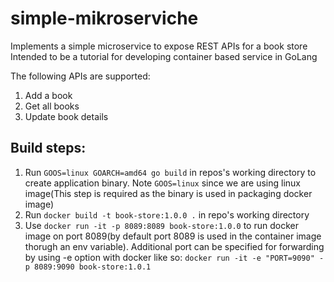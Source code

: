 # simple-mikroserviche
Implements a simple microservice to expose REST APIs for a book store
<br/>Intended to be a tutorial for developing container based service in GoLang


  The following APIs are supported:
  1. Add a book
  2. Get all books
  3. Update book details

## Build steps:
  1. Run `GOOS=linux GOARCH=amd64 go build` in repos's working directory to create application binary. Note `GOOS=linux` since we are using linux image(This step is required as the binary is used in packaging docker image)
  2. Run `docker build -t book-store:1.0.0 .` in repo's working directory
  2. Use `docker run -it -p 8089:8089 book-store:1.0.0` to run docker image on port 8089(by default port 8089 is used in the container image thorugh an env variable). Additional port can be specified for forwarding by using -e option with docker like so: `docker run -it -e "PORT=9090" -p 8089:9090 book-store:1.0.1`
